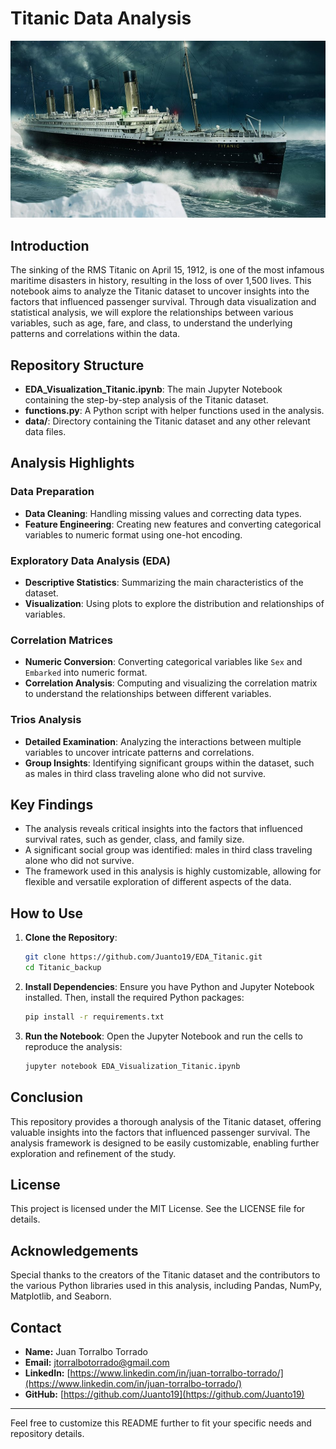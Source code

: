 # Titanic Data Analysis

<p align="center">
    <img src="data/portada.jpg" alt="alt text">
</p>


## Introduction
The sinking of the RMS Titanic on April 15, 1912, is one of the most infamous maritime disasters in history, 
resulting in the loss of over 1,500 lives. This notebook aims to analyze the Titanic dataset to uncover insights into the 
factors that influenced passenger survival. Through data visualization and statistical analysis,
we will explore the relationships between various variables, such as age, fare, and class, to understand the 
underlying patterns and correlations within the data.

## Repository Structure

- **EDA_Visualization_Titanic.ipynb**: The main Jupyter Notebook containing the step-by-step analysis of the Titanic dataset.
- **functions.py**: A Python script with helper functions used in the analysis.
- **data/**: Directory containing the Titanic dataset and any other relevant data files.

## Analysis Highlights

### Data Preparation
- **Data Cleaning**: Handling missing values and correcting data types.
- **Feature Engineering**: Creating new features and converting categorical variables to numeric format using one-hot encoding.

### Exploratory Data Analysis (EDA)
- **Descriptive Statistics**: Summarizing the main characteristics of the dataset.
- **Visualization**: Using plots to explore the distribution and relationships of variables.

### Correlation Matrices
- **Numeric Conversion**: Converting categorical variables like `Sex` and `Embarked` into numeric format.
- **Correlation Analysis**: Computing and visualizing the correlation matrix to understand the relationships between different variables.

### Trios Analysis
- **Detailed Examination**: Analyzing the interactions between multiple variables to uncover intricate patterns and correlations.
- **Group Insights**: Identifying significant groups within the dataset, such as males in third class traveling alone who did not survive.

## Key Findings
- The analysis reveals critical insights into the factors that influenced survival rates, such as gender, class, and family size.
- A significant social group was identified: males in third class traveling alone who did not survive.
- The framework used in this analysis is highly customizable, allowing for flexible and versatile exploration of different aspects of the data.

## How to Use
1. **Clone the Repository**:
    ```bash
    git clone https://github.com/Juanto19/EDA_Titanic.git
    cd Titanic_backup
    ```

2. **Install Dependencies**:
    Ensure you have Python and Jupyter Notebook installed. Then, install the required Python packages:
    ```bash
    pip install -r requirements.txt
    ```

3. **Run the Notebook**:
    Open the Jupyter Notebook and run the cells to reproduce the analysis:
    ```bash
    jupyter notebook EDA_Visualization_Titanic.ipynb
    ```

## Conclusion
This repository provides a thorough analysis of the Titanic dataset, offering valuable insights into the factors that influenced passenger survival. The analysis framework is designed to be easily customizable, enabling further exploration and refinement of the study.

## License
This project is licensed under the MIT License. See the LICENSE file for details.

## Acknowledgements
Special thanks to the creators of the Titanic dataset and the contributors to the various Python libraries used in this analysis, including Pandas, NumPy, Matplotlib, and Seaborn.

## Contact

- **Name:** Juan Torralbo Torrado
- **Email:** jtorralbotorrado@gmail.com
- **LinkedIn:**  [https://www.linkedin.com/in/juan-torralbo-torrado/](https://www.linkedin.com/in/juan-torralbo-torrado/)
- **GitHub:** [https://github.com/Juanto19](https://github.com/Juanto19)

---

Feel free to customize this README further to fit your specific needs and repository details.